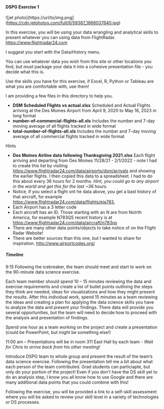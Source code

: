 #### DSPG Exercise 1


![jet photo](https://url/to/img.png](https://cdn.jetphotos.com/full/6/59387_1668037640.jpg)


In this exercise, you will be using your data wrangling and analytical skills to present whatever you can using data from FlightRadar. https://www.flightradar24.com

I suggest you start with the Data/History menu.

You can use whatever data you wish from this site or other locations you find, but must package your data it into a cohesive presentation file - you decide what this is.

Use the skills you have for this exercise, if Excel, R, Python or Tableau are what you are comfortable with, use them!

I am providing a few files in this directory to help you.
- **DSM Scheduled Flights vs actual.xlsx** Scheduled and Actual Flights arriving at the Des Moines Airport from April 9, 2020 to May 16, 2023 in long format
- **number-of-commercial-flights-all.xls** Includes the number and 7-day moving average of all flights tracked in wide format
- **total-number-of-flights-all.xls** Includes the number and 7-day moving average of all commercial flights tracked in wide format

Hints
- **Des Moines Airline data following Thanksgiving 2021.xlsx** Each flight arriving and departing from Des Moines 11/28/21 - 2/1/2022 - note I had to create this list by visiting https://www.flightradar24.com/data/airports/dsm/arrivals and showing the earlier flights. I then copied this data to a spreadsheet. I had to do this about every 36 hours for 2 months. *Hint, you could go to any airport in the world and get this for the last ~36 hours.*
- Notice, if you select a flight ont he data above, you get a bast history of that aircraft, for example https://www.flightradar24.com/data/flights/eja783, 
- Each Airport has a 3 letter code
- Each aircraft has an ID. Those starting with an N are from Notrth America, for example N783QS recent history is at https://www.flightradar24.com/data/aircraft/n783qs
- There are many other data points/objects to take notice of on the Flight Radar Website!
- There are better sources than this one, but I wanted to share for inspiration. http://www.airportcodes.org/


##### Timeline
9:15 Following the icebreaker, the team should meet and start to work on the 90-minute data science exercise. 

Each team member should spend 10 – 15 minutes reviewing the data and exercise requirements and create a list of bullet points outlining the steps they think are needed, ideas for visualizations and how they might present the results. 
After this individual work, spend 15 minutes as a team reviewing the ideas and creating a plan for applying the data science skills you have to analyze the data and present your findings. There data will provide you several opportunities, but the team will need to decide how to proceed with the analysis and presentation of findings. 

Spend one hour as a team working on the project and create a presentation (could be PowerPoint, but might be something else!) 

11:00 am – Presentations will be in room 311 East Hall by each team - *Wait for Chris to arrive back from his other meeting!*

Introduce DSPG team to whole group and present the result of the team’s data science exercise. Following the presentation tell me a bit about what each person of the team contributed. Grad students can particiapte, but only do your portion of the project! Even if you don't have the DS skill yet to do an analysis step, I know you all know how to use Google and there are many additional data points that you could combine with this!

Following the exercise, you will be provided a link to a self-skill assessment where you will be asked to review your skill level in a variety of technologies or DS processes. 

